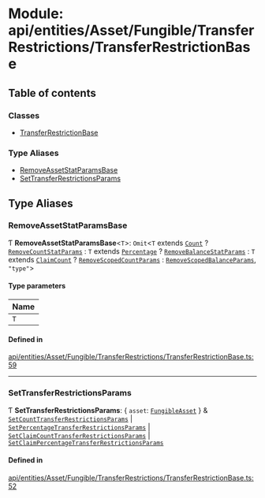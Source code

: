 # Module: api/entities/Asset/Fungible/TransferRestrictions/TransferRestrictionBase

## Table of contents

### Classes

- [TransferRestrictionBase](../wiki/api.entities.Asset.Fungible.TransferRestrictions.TransferRestrictionBase.TransferRestrictionBase)

### Type Aliases

- [RemoveAssetStatParamsBase](../wiki/api.entities.Asset.Fungible.TransferRestrictions.TransferRestrictionBase#removeassetstatparamsbase)
- [SetTransferRestrictionsParams](../wiki/api.entities.Asset.Fungible.TransferRestrictions.TransferRestrictionBase#settransferrestrictionsparams)

## Type Aliases

### RemoveAssetStatParamsBase

Ƭ **RemoveAssetStatParamsBase**\<`T`\>: `Omit`\<`T` extends [`Count`](../wiki/api.procedures.types.TransferRestrictionType#count) ? [`RemoveCountStatParams`](../wiki/api.procedures.types#removecountstatparams) : `T` extends [`Percentage`](../wiki/api.procedures.types.TransferRestrictionType#percentage) ? [`RemoveBalanceStatParams`](../wiki/api.procedures.types#removebalancestatparams) : `T` extends [`ClaimCount`](../wiki/api.procedures.types.TransferRestrictionType#claimcount) ? [`RemoveScopedCountParams`](../wiki/api.procedures.types#removescopedcountparams) : [`RemoveScopedBalanceParams`](../wiki/api.procedures.types#removescopedbalanceparams), ``"type"``\>

#### Type parameters

| Name |
| :------ |
| `T` |

#### Defined in

[api/entities/Asset/Fungible/TransferRestrictions/TransferRestrictionBase.ts:59](https://github.com/PolymeshAssociation/polymesh-sdk/blob/8a9e72221/src/api/entities/Asset/Fungible/TransferRestrictions/TransferRestrictionBase.ts#L59)

___

### SetTransferRestrictionsParams

Ƭ **SetTransferRestrictionsParams**: \{ `asset`: [`FungibleAsset`](../wiki/api.entities.Asset.Fungible.FungibleAsset)  } & [`SetCountTransferRestrictionsParams`](../wiki/api.procedures.types.SetCountTransferRestrictionsParams) \| [`SetPercentageTransferRestrictionsParams`](../wiki/api.procedures.types.SetPercentageTransferRestrictionsParams) \| [`SetClaimCountTransferRestrictionsParams`](../wiki/api.procedures.types.SetClaimCountTransferRestrictionsParams) \| [`SetClaimPercentageTransferRestrictionsParams`](../wiki/api.procedures.types.SetClaimPercentageTransferRestrictionsParams)

#### Defined in

[api/entities/Asset/Fungible/TransferRestrictions/TransferRestrictionBase.ts:52](https://github.com/PolymeshAssociation/polymesh-sdk/blob/8a9e72221/src/api/entities/Asset/Fungible/TransferRestrictions/TransferRestrictionBase.ts#L52)
